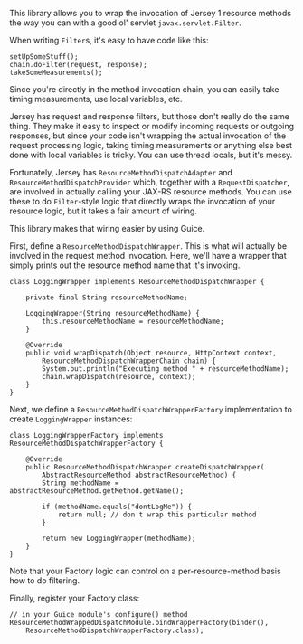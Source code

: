 This library allows you to wrap the invocation of Jersey 1 resource methods the way you can with a good ol' servlet `javax.servlet.Filter`.

When writing `Filter`s, it's easy to have code like this:

```
setUpSomeStuff();
chain.doFilter(request, response);
takeSomeMeasurements();
```

Since you're directly in the method invocation chain, you can easily take timing measurements, use local variables, etc.

Jersey has request and response filters, but those don't really do the same thing. They make it easy to inspect or modify incoming requests or outgoing responses, but since your code isn't wrapping the actual invocation of the request processing logic, taking timing measurements or anything else best done with local variables is tricky. You can use thread locals, but it's messy.

Fortunately, Jersey has `ResourceMethodDispatchAdapter` and `ResourceMethodDispatchProvider` which, together with a `RequestDispatcher`, are involved in actually calling your JAX-RS resource methods. You can use these to do `Filter`-style logic that directly wraps the invocation of your resource logic, but it takes a fair amount of wiring.

This library makes that wiring easier by using Guice.

First, define a `ResourceMethodDispatchWrapper`. This is what will actually be involved in the request method invocation. Here, we'll have a wrapper that simply prints out the resource method name that it's invoking.
```
class LoggingWrapper implements ResourceMethodDispatchWrapper {

    private final String resourceMethodName;

    LoggingWrapper(String resourceMethodName) {
        this.resourceMethodName = resourceMethodName;
    }

    @Override
    public void wrapDispatch(Object resource, HttpContext context,
        ResourceMethodDispatchWrapperChain chain) {
        System.out.println("Executing method " + resourceMethodName);
        chain.wrapDispatch(resource, context);
    }
}
```

Next, we define a `ResourceMethodDispatchWrapperFactory` implementation to create `LoggingWrapper` instances:

```
class LoggingWrapperFactory implements ResourceMethodDispatchWrapperFactory {

    @Override
    public ResourceMethodDispatchWrapper createDispatchWrapper(
        AbstractResourceMethod abstractResourceMethod) {
        String methodName = abstractResourceMethod.getMethod.getName();

        if (methodName.equals("dontLogMe")) {
            return null; // don't wrap this particular method
        }

        return new LoggingWrapper(methodName);
    }
}
```

Note that your Factory logic can control on a per-resource-method basis how to do filtering.

Finally, register your Factory class:
```
// in your Guice module's configure() method
ResourceMethodWrappedDispatchModule.bindWrapperFactory(binder(),
    ResourceMethodDispatchWrapperFactory.class);
```